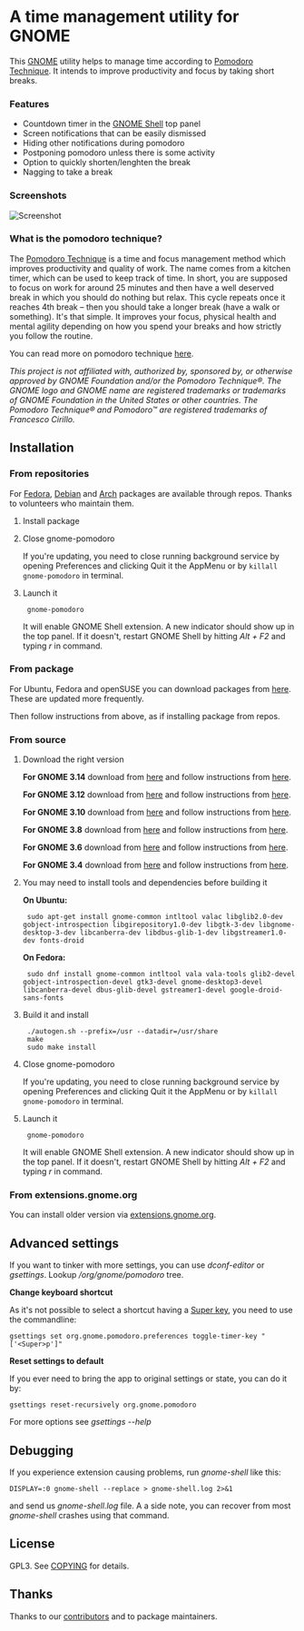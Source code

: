 # A time management utility for GNOME

This [GNOME](http://www.gnome.org/gnome-3/) utility helps to manage time according to [Pomodoro Technique](http://en.wikipedia.org/wiki/Pomodoro_technique). It intends to improve productivity and focus by taking short breaks.


### Features

* Countdown timer in the [GNOME Shell](http://www.gnome.org/gnome-3/) top panel
* Screen notifications that can be easily dismissed
* Hiding other notifications during pomodoro
* Postponing pomodoro unless there is some activity
* Option to quickly shorten/lenghten the break
* Nagging to take a break


### Screenshots

![Screenshot](http://kamilprusko.org/files/gnome-pomodoro-0.10.0.png)


### What is the pomodoro technique?

The [Pomodoro Technique](http://en.wikipedia.org/wiki/Pomodoro_technique) is a time and focus management method which improves productivity and quality of work. The name comes from a kitchen timer, which can be used to keep track of time. In short, you are supposed to focus on work for around 25 minutes and then have a well deserved break in which you should do nothing but relax. This cycle repeats once it reaches 4th break – then you should take a longer break (have a walk or something). It's that simple. It improves your focus, physical health and mental agility depending on how you spend your breaks and how strictly you follow the routine.

You can read more on pomodoro technique [here](http://www.pomodorotechnique.com/book/).

*This project is not affiliated with, authorized by, sponsored by, or otherwise approved by GNOME Foundation and/or the Pomodoro Technique®. The GNOME logo and GNOME name are registered trademarks or trademarks of GNOME Foundation in the United States or other countries. The Pomodoro Technique® and Pomodoro™ are registered trademarks of Francesco Cirillo.*


## Installation


### From repositories

For [Fedora](https://apps.fedoraproject.org/packages/gnome-shell-extension-pomodoro), [Debian](https://packages.debian.org/sid/gnome-shell-pomodoro) and [Arch](https://aur.archlinux.org/packages/gnome-shell-pomodoro/) packages are available through repos. Thanks to volunteers who maintain them.

1. Install package

2. Close gnome-pomodoro

   If you're updating, you need to close running background service by opening Preferences and clicking Quit it the AppMenu or by ```killall gnome-pomodoro``` in terminal.

3. Launch it

        gnome-pomodoro

   It will enable GNOME Shell extension. A new indicator should show up in the top panel. If it doesn't, restart GNOME Shell by hitting *Alt + F2* and typing *r* in command.


### From package

For Ubuntu, Fedora and openSUSE you can download packages from [here](http://software.opensuse.org/download.html?project=home%3Akamilprusko&package=gnome-pomodoro). These are updated more frequently.

Then follow instructions from above, as if installing package from repos.


### From source

1. Download the right version

   **For GNOME 3.14** download from [here](https://github.com/codito/gnome-shell-pomodoro/tarball/gnome-3.14) and follow instructions from [here](https://github.com/codito/gnome-shell-pomodoro/tree/gnome-3.14#from-source).

   **For GNOME 3.12** download from [here](https://github.com/codito/gnome-shell-pomodoro/tarball/gnome-3.12) and follow instructions from [here](https://github.com/codito/gnome-shell-pomodoro/tree/gnome-3.12#from-source).

   **For GNOME 3.10** download from [here](https://github.com/codito/gnome-shell-pomodoro/tarball/gnome-3.10) and follow instructions from [here](https://github.com/codito/gnome-shell-pomodoro/tree/gnome-3.10#from-source).

   **For GNOME 3.8** download from [here](https://github.com/codito/gnome-shell-pomodoro/tarball/gnome-3.8) and follow instructions from [here](https://github.com/codito/gnome-shell-pomodoro/tree/gnome-3.8#from-source).

   **For GNOME 3.6** download from [here](https://github.com/codito/gnome-shell-pomodoro/tarball/gnome-shell-extension-3.6) and follow instructions from [here](https://github.com/codito/gnome-shell-pomodoro/tree/gnome-shell-extension-3.6#direct-from-source).

   **For GNOME 3.4** download from [here](https://github.com/codito/gnome-shell-pomodoro/tarball/gnome-shell-extension-3.4) and follow instructions from [here](https://github.com/codito/gnome-shell-pomodoro/tree/gnome-shell-extension-3.4#direct-from-source).

2. You may need to install tools and dependencies before building it

   **On Ubuntu:**

        sudo apt-get install gnome-common intltool valac libglib2.0-dev gobject-introspection libgirepository1.0-dev libgtk-3-dev libgnome-desktop-3-dev libcanberra-dev libdbus-glib-1-dev libgstreamer1.0-dev fonts-droid

   **On Fedora:**

        sudo dnf install gnome-common intltool vala vala-tools glib2-devel gobject-introspection-devel gtk3-devel gnome-desktop3-devel libcanberra-devel dbus-glib-devel gstreamer1-devel google-droid-sans-fonts

3. Build it and install

        ./autogen.sh --prefix=/usr --datadir=/usr/share
        make
        sudo make install

4. Close gnome-pomodoro

   If you're updating, you need to close running background service by opening Preferences and clicking Quit it the AppMenu or by ```killall gnome-pomodoro``` in terminal.

5. Launch it

        gnome-pomodoro

   It will enable GNOME Shell extension. A new indicator should show up in the top panel. If it doesn't, restart GNOME Shell by hitting *Alt + F2* and typing *r* in command.


### From extensions.gnome.org

You can install older version via [extensions.gnome.org](https://extensions.gnome.org/extension/53/pomodoro/).


## Advanced settings

If you want to tinker with more settings, you can use *dconf-editor* or *gsettings*. Lookup */org/gnome/pomodoro* tree.


**Change keyboard shortcut**

As it's not possible to select a shortcut having a [Super key](http://en.wikipedia.org/wiki/Windows_key), you need to use the commandline:

    gsettings set org.gnome.pomodoro.preferences toggle-timer-key "['<Super>p']"


**Reset settings to default**

If you ever need to bring the app to original settings or state, you can do it by:

    gsettings reset-recursively org.gnome.pomodoro

For more options see *gsettings --help*


## Debugging

If you experience extension causing problems, run *gnome-shell* like this:

    DISPLAY=:0 gnome-shell --replace > gnome-shell.log 2>&1

and send us *gnome-shell.log* file. A a side note, you can recover from most *gnome-shell* crashes using that command. 


## License

GPL3. See [COPYING](https://raw.github.com/codito/gnome-shell-pomodoro/master/COPYING) for details.


## Thanks

Thanks to our [contributors](https://github.com/codito/gnome-shell-pomodoro/contributors) and to package maintainers.
